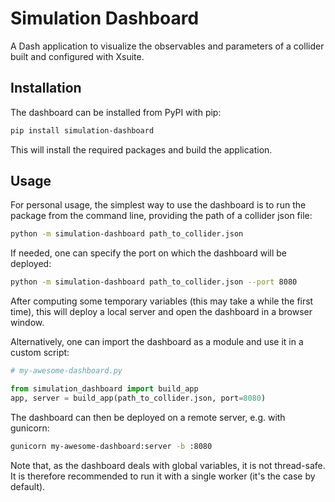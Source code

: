 # Simulation Dashboard

A Dash application to visualize the observables and parameters of a collider built and configured with Xsuite.

## Installation

The dashboard can be installed from PyPI with pip:

```bash
pip install simulation-dashboard
```

This will install the required packages and build the application.


## Usage

For personal usage, the simplest way to use the dashboard is to run the package from the command line, providing the path of a collider json file:

```bash
python -m simulation-dashboard path_to_collider.json
```

If needed, one can specify the port on which the dashboard will be deployed:

```bash
python -m simulation-dashboard path_to_collider.json --port 8080
```

After computing some temporary variables (this may take a while the first time), this will deploy a local server and open the dashboard in a browser window.

Alternatively, one can import the dashboard as a module and use it in a custom script:

```python
# my-awesome-dashboard.py

from simulation_dashboard import build_app
app, server = build_app(path_to_collider.json, port=8080)
```

The dashboard can then be deployed on a remote server, e.g. with gunicorn:

```bash
gunicorn my-awesome-dashboard:server -b :8080
```

Note that, as the dashboard deals with global variables, it is not thread-safe. It is therefore recommended to run it with a single worker (it's the case by default).

